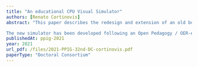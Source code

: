 ```yaml
---
title: "An educational CPU Visual Simulator"
authors: [Renato Cortinovis]
abstract: "This paper describes the redesign and extension of an old but effective educational CPU visual simulator. The main goal is to support novices in understanding the behaviour of the key components of a CPU, focusing on how code written in high-level languages is actually executed on the hardware of a computer. Extensions include the addition of CPU flags and related conditional jump instructions to better illustrate the control flow in low-level languages; the possibility to define and use labels for numerical addresses, in order to clarify the concept of variable as well as the mapping of high-level programming constructs to assembly language; enhanced color-coded animations to better understand the sequential nature of the control unit and the role of the control bus in addition to the address and data buses. While the old simulator was based on a Harvard architecture, the new one is based on the classical Von Neumann architecture, to illustrate in simpler terms the concept of stored-program computer. Additional enhancements include a new, more realistic, compare instruction (with two addressing modalities), bit-wise logical operations, and operational improvements such as simulation speed control and better code editing functionalities.

The new simulator has been developed following an Open Pedagogy / OER-enabled pedagogy approach, where a group of students incrementally modified the old simulator as part of their educational activities. This approach reduced the time spent on “disposable” traditional assignments, challenging students to address a real-world professional problem. Making available the result of these efforts with an open licence, we aspire to contribute to a self-fuelling cycle which will hopefully continuously improve and extend the resource for future students and teachers."
publishedAt: ppig-2021
year: 2021
url_pdf: /files/2021-PPIG-32nd-DC-cortinovis.pdf
paperType: "Doctoral Consortium"
---
```

